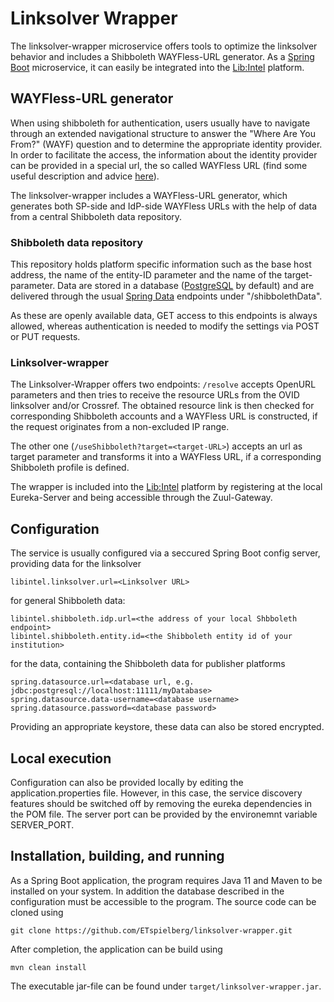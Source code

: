 # Linksolver Wrapper

The linksolver-wrapper microservice offers tools to optimize the linksolver behavior and includes a Shibboleth WAYFless-URL generator.
As a [Spring Boot](https://spring.io/projects/spring-boot) microservice, it can easily be integrated into the [Lib:Intel](https://github.com/ETspielberg/lib-intel) platform.


## WAYFless-URL generator

When using shibboleth for authentication, users usually have to navigate through an extended navigational structure to answer the "Where Are You From?" (WAYF) question and to determine the appropriate identity provider.
In order to facilitate the access, the information about the identity provider can be provided in a special url, the so called WAYFless URL (find some useful description and advice [here](https://www.ukfederation.org.uk/library/uploads/Documents/WAYFlessGuidance.pdf)).

The linksolver-wrapper includes a WAYFless-URL generator, which generates both SP-side and IdP-side WAYFless URLs with the help of data from a central Shibboleth data repository.

### Shibboleth data repository
  
This repository holds platform specific information such as the base host address, the name of the entity-ID parameter and the name of the target-parameter.
Data are stored in a database ([PostgreSQL](https://www.postgresql.org/) by default) and are delivered through the usual [Spring Data](https://docs.spring.io/spring-data/rest/docs/current/reference/html/) endpoints under "/shibbolethData". 

As these are openly available data, GET access to this endpoints is always allowed, whereas authentication is needed to modify the settings via POST or PUT requests.    


### Linksolver-wrapper
The Linksolver-Wrapper offers two endpoints: `/resolve` accepts OpenURL parameters and then tries to receive the resource URLs from the OVID linksolver and/or Crossref.
The obtained resource link is then checked for corresponding Shibboleth accounts and a WAYFless URL is constructed, if the request originates from a non-excluded IP range.

The other one (`/useShibboleth?target=<target-URL>`) accepts an url as target parameter and transforms it into a WAYFless URL, if a corresponding Shibboleth profile is defined.

The wrapper is included into the [Lib:Intel](https://github.com/ETspielberg/lib-intel) platform by registering at the local Eureka-Server and being accessible through the Zuul-Gateway. 

## Configuration
The service is usually configured via a seccured Spring Boot config server, providing data for the linksolver

    libintel.linksolver.url=<Linksolver URL>


for general Shibboleth data:

    libintel.shibboleth.idp.url=<the address of your local Shbboleth endpoint>
    libintel.shibboleth.entity.id=<the Shibboleth entity id of your institution>

for the data, containing the Shibboleth data for publisher platforms

    spring.datasource.url=<database url, e.g. jdbc:postgresql://localhost:11111/myDatabase>
    spring.datasource.data-username=<database username>
    spring.datasource.password=<database password>

Providing an appropriate keystore, these data can also be stored encrypted.

## Local execution
Configuration can also be provided locally by editing the application.properties file. 
However, in this case, the service discovery features should be switched off by removing the eureka dependencies in the POM file. 
The server port can be provided by the environemnt variable SERVER_PORT.

## Installation, building, and running

As a Spring Boot application, the program requires Java 11 and Maven to be installed on your system.
In addition the database described in the configuration must be accessible to the program. 
The source code can be cloned using
 
    git clone https://github.com/ETspielberg/linksolver-wrapper.git
    
After completion, the application can be build using

    mvn clean install
    
The executable jar-file can be found under `target/linksolver-wrapper.jar`.

